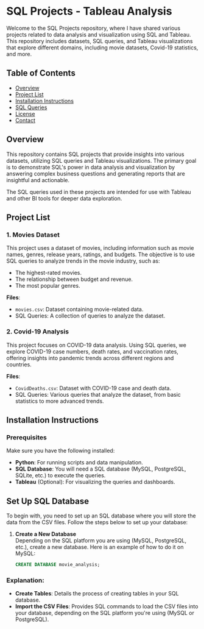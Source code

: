 # SQL Projects - Tableau Analysis

Welcome to the SQL Projects repository, where I have shared various projects related to data analysis and visualization using SQL and Tableau. This repository includes datasets, SQL queries, and Tableau visualizations that explore different domains, including movie datasets, Covid-19 statistics, and more.

## Table of Contents

- [Overview](#overview)
- [Project List](#project-list)
- [Installation Instructions](#installation-instructions)
- [SQL Queries](#sql-queries)
- [License](#license)
- [Contact](#contact)

## Overview

This repository contains SQL projects that provide insights into various datasets, utilizing SQL queries and Tableau visualizations. The primary goal is to demonstrate SQL's power in data analysis and visualization by answering complex business questions and generating reports that are insightful and actionable.

The SQL queries used in these projects are intended for use with Tableau and other BI tools for deeper data exploration.

## Project List

### 1. **Movies Dataset**
This project uses a dataset of movies, including information such as movie names, genres, release years, ratings, and budgets. The objective is to use SQL queries to analyze trends in the movie industry, such as:

- The highest-rated movies.
- The relationship between budget and revenue.
- The most popular genres.

**Files**: 
- `movies.csv`: Dataset containing movie-related data.
- SQL Queries: A collection of queries to analyze the dataset.
  
### 2. **Covid-19 Analysis**
This project focuses on COVID-19 data analysis. Using SQL queries, we explore COVID-19 case numbers, death rates, and vaccination rates, offering insights into pandemic trends across different regions and countries.

**Files**:
- `CovidDeaths.csv`: Dataset with COVID-19 case and death data.
- SQL Queries: Various queries that analyze the dataset, from basic statistics to more advanced trends.

## Installation Instructions

### Prerequisites

Make sure you have the following installed:

- **Python**: For running scripts and data manipulation.
- **SQL Database**: You will need a SQL database (MySQL, PostgreSQL, SQLite, etc.) to execute the queries.
- **Tableau** (Optional): For visualizing the queries and dashboards.

## Set Up SQL Database

To begin with, you need to set up an SQL database where you will store the data from the CSV files. Follow the steps below to set up your database:

1. **Create a New Database**  
   Depending on the SQL platform you are using (MySQL, PostgreSQL, etc.), create a new database. Here is an example of how to do it on MySQL:
   
   ```sql
   CREATE DATABASE movie_analysis;

### Explanation:
- **Create Tables**: Details the process of creating tables in your SQL database.
- **Import the CSV Files**: Provides SQL commands to load the CSV files into your database, depending on the SQL platform you're using (MySQL or PostgreSQL).

